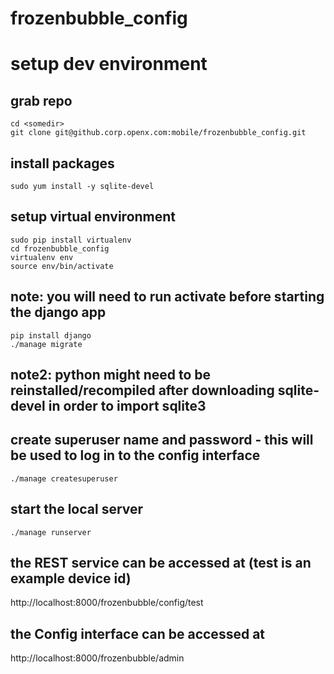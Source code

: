 # frozenbubble_config

# setup dev environment

## grab repo

    cd <somedir>
    git clone git@github.corp.openx.com:mobile/frozenbubble_config.git
    
## install packages

    sudo yum install -y sqlite-devel
    
## setup virtual environment

    sudo pip install virtualenv
    cd frozenbubble_config
    virtualenv env
    source env/bin/activate
        
## note: you will need to run activate before starting the django app
    
    pip install django
    ./manage migrate
    
## note2: python might need to be reinstalled/recompiled after downloading sqlite-devel in order to import sqlite3
   
## create superuser name and password - this will be used to log in to the config interface

    ./manage createsuperuser

## start the local server

    ./manage runserver
    
## the REST service can be accessed at (test is an example device id)

http://localhost:8000/frozenbubble/config/test
    
## the Config interface can be accessed at

http://localhost:8000/frozenbubble/admin

